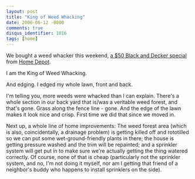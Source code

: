 ```yaml
---
layout: post
title: "King of Weed Whacking"
date: 2006-06-12 -0800
comments: true
disqus_identifier: 1016
tags: [home]
---
```

We bought a weed whacker this weekend, [a $50 Black and Decker
special](http://www.amazon.com/exec/obidos/ASIN/B000087QVV/mhsvortex)
from [Home Depot](http://www.homedepot.com).

 I am the King of Weed Whacking.

 And edging. I edged my whole lawn, front and back.

 I'm telling you, more weeds were whacked than I can explain. There's a
whole section in our back yard that is/was a veritable weed forest, and
that's gone. Grass along the fence line - gone. And the edge of the lawn
makes it look nice and crisp. First time we did that since we moved in.

 Next up, a whole line of home improvements: The weed forest area (which
is also, coincidentally, a drainage problem) is getting killed off and
rototilled so we can put some wet-ground-friendly plants in there; the
house is getting pressure washed and the trim will be repainted; and a
sprinkler system will get put in to make sure we're actually getting the
thing watered correctly. Of course, none of that is cheap (particularly
not the sprinkler system, and no, I'm not doing it myself, nor am I
getting that friend of a neighbor's buddy who happens to install
sprinklers on the side).
